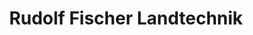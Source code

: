 ---
title: "Rudolf Fischer Landtechnik"
url: /schelklingen/rudolf-fischer-landtechnik/
shop: Landwirtschaftlich
---